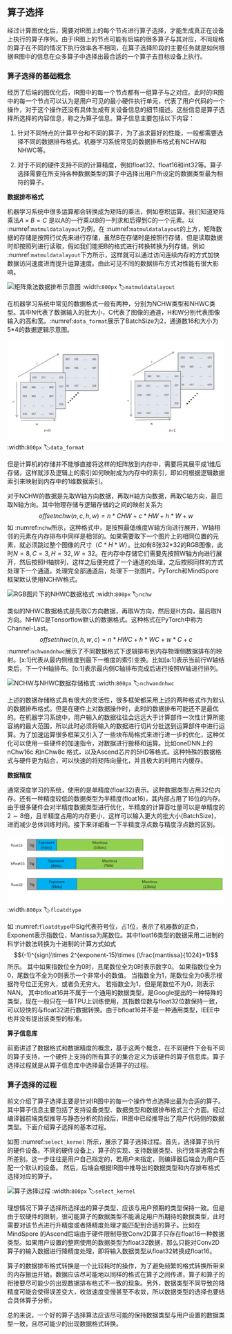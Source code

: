 ## 算子选择

经过计算图优化后，需要对IR图上的每个节点进行算子选择，才能生成真正在设备上执行的算子序列。由于IR图上的节点可能有后端的很多算子与其对应，不同规格的算子在不同的情况下执行效率各不相同，在算子选择阶段的主要任务就是如何根据IR图中的信息在众多算子中选择出最合适的一个算子去目标设备上执行。

### 算子选择的基础概念

经历了后端的图优化后，IR图中的每一个节点都有一组算子与之对应。此时的IR图中的每一个节点可以认为是用户可见的最小硬件执行单元，代表了用户代码的一个操作，对于这个操作还没有具体生成有关设备信息的细节描述。这些信息是算子选择所选择的内容信息，称之为算子信息。算子信息主要包括以下内容： 

1.  针对不同特点的计算平台和不同的算子，为了追求最好的性能，一般都需要选择不同的数据排布格式。机器学习系统常见的数据排布格式有NCHW和NHWC等。

2.  对于不同的硬件支持不同的计算精度，例如float32、float16和int32等。算子选择需要在所支持各种数据类型的算子中选择出用户所设定的数据类型最为相符的算子。

**数据排布格式**

机器学习系统中很多运算都会转换成为矩阵的乘法，例如卷积运算。我们知道矩阵乘法$A\times B = C$
是以A的一行乘以B的一列求和后得到C的一个元素。以 :numref:`matmuldatalayout`为例，在 :numref:`matmuldatalayout`的上方，矩阵数据的存储是按照行优先来进行存储，虽然B在存储时是按照行存储，但是读取数据时却按照列进行读取，假如我们能把B的格式进行转换转换为列存储，例如 :numref:`matmuldatalayout`下方所示，这样就可以通过访问连续内存的方式加快数据访问速度进而提升运算速度。由此可见不同的数据排布方式对性能有很大影响。

![矩阵乘法数据排布示意图](../img/ch05/matmuldatalayout.png)
:width:`800px`
:label:`matmuldatalayout`

在机器学习系统中常见的数据格式一般有两种，分别为NCHW类型和NHWC类型。其中N代表了数据输入的批大小，C代表了图像的通道，H和W分别代表图像输入的高和宽。:numref:`data_format`展示了BatchSize为2，通道数16和大小为5\*4的数据逻辑示意图。

![常见数据格式](../img/ch05/data_format.png)
:width:`800px`
:label:`data_format`

但是计算机的存储并不能够直接将这样的矩阵放到内存中，需要将其展平成1维后存储，这样就涉及逻辑上的索引如何映射成为内存中的索引，即如何根据逻辑数据索引来映射到内存中的1维数据索引。

对于NCHW的数据是先取W轴方向数据，再取H轴方向数据，再取C轴方向，最后取N轴方向。其中物理存储与逻辑存储的之间的映射关系为
$$offsetnchw(n,c,h,w) = n*CHW + c*HW + h*W +w$$
如 :numref:`nchw`所示，这种格式中，是按照最低维度W轴方向进行展开，W轴相邻的元素在内存排布中同样是相邻的。如果需要取下一个图片上的相同位置的元素，就必须跳过整个图像的尺寸（$C*H*W$）。比如有8张32\*32的RGB图像，此时$N=8,C=3,H=32,W=32$。在内存中存储它们需要先按照W轴方向进行展开，然后按照H轴排列，这样之后便完成了一个通道的处理，之后按照同样的方式处理下一个通道。处理完全部通道后，处理下一张图片。PyTorch和MindSpore框架默认使用NCHW格式。

![RGB图片下的NHWC数据格式](../img/ch05/nchw.png)
:width:`800px`
:label:`nchw`

类似的NHWC数据格式是先取C方向数据，再取W方向，然后是H方向，最后取N方向。NHWC是Tensorflow默认的数据格式。这种格式在PyTorch中称为Channel-Last。
$$offsetnhwc(n,h,w,c) = n*HWC + h*WC + w*C +c$$
 :numref:`nchwandnhwc`展示了不同数据格式下逻辑排布到内存物理侧数据排布的映射。\[x:1\]代表从最内侧维度到最下一维度的索引变换。比如\[a:1\]表示当前行W轴结束后，下一个H轴排布。\[b:1\]表示最内侧C轴排布完成后进行按照W轴进行排列。

![NCHW与NHWC数据存储格式](../img/ch05/nchwandnhwc.png)
:width:`800px`
:label:`nchwandnhwc`

上述的数据存储格式具有很大的灵活性，很多框架都采用上述的两种格式作为默认的数据排布格式。但是在硬件上对数据操作时，此时的数据排布可能还不是最优的。在机器学习系统中，用户输入的数据往往会远远大于计算部件一次性计算所能容纳的最大范围，所以此时必须将输入的数据进行切片分批送到运算部件中进行运算。为了加速运算很多框架又引入了一些块布局格式来进行进一步的优化，这种优化可以使用一些硬件的加速指令，对数据进行搬移和运算。比如oneDNN上的nChw16c
和nChw8c
格式，以及Ascend芯片的5HD等格式。这种特殊的数据格式与硬件更为贴合，可以快速的将矩阵向量化，并且极大的利用片内缓存。

**数据精度**

通常深度学习的系统，使用的是单精度(float32)表示。这种数据类型占用32位内存。还有一种精度较低的数据类型为半精度(float16)，其内部占用了16位的内存。由于很多硬件会对半精度数据类型进行优化，半精度的计算吞吐量可以是单精度的$2\sim 8$倍，且半精度占用的内存更小，这样可以输入更大的批大小(BatchSize)，进而减少总体训练时间。接下来详细看一下半精度浮点数与精度浮点数的区别。

![浮点数的二进制表示](../img/ch05/floatdtype.png)
:width:`800px`
:label:`floatdtype`

如 :numref:`floatdtype`中Sig代表符号位，占1位，表示了机器数的正负，Exponent表示指数位，Mantissa为尾数位。其中float16类型的数据采用二进制的科学计数法转换为十进制的计算方式如式$$(-1)^{sign}\times 2^{exponent-15}\times (\frac{mantissa}{1024}+1)$$所示。
其中如果指数位全为0时，且尾数位全为0时表示数字0。
如果指数位全为0，尾数位不全为0则表示一个非常小的数值。
当指数全为1，尾数位全为0表示根据符号位正无穷大，或者负无穷大。
若指数全为1，但是尾数位不为0，则表示NAN。
其中bfloat16并不属于一个通用的数据类型，是Google提出的一种特殊的类型，现在一般只在一些TPU上训练使用，其指数位数与float32位数保持一致，可以较快的与float32进行数据转换。由于bfloat16并不是一种通用类型，IEEE中也并没有提出该类型的标准。

**算子信息库**

前面讲述了数据格式和数据精度的概念，基于这两个概念，在不同硬件下会有不同的算子支持，一个硬件上支持的所有算子的集合定义为该硬件的算子信息库。算子选择过程就是从算子信息库中选择最合适算子的过程。

### 算子选择的过程

前文介绍了算子选择主要是针对IR图中的每一个操作节点选择出最为合适的算子。其中算子信息主要包括了支持设备类型、数据类型和数据排布格式三个方面。经过编译器前端类型推导与静态分析的阶段后，IR图中已经推导出了用户代码侧的数据类型。下面介绍算子选择的基本过程。

如图 :numref:`select_kernel` 所示，展示了算子选择过程。首先，选择算子执行的硬件设备。不同的硬件设备上，算子的实现、支持数据类型、执行效率通常会有所差别。这一步往往是用户自己指定的，若用户未指定，则编译器后端会为用户匹配一个默认的设备。
然后，后端会根据IR图中推导出的数据类型和内存排布格式选择对应的算子。

![算子选择过程](../img/ch05/select_kernel.png)
:width:`800px`
:label:`select_kernel`

理想情况下算子选择所选择出的算子类型，应该与用户预期的类型保持一致。但是由于软硬件的限制，很可能算子的数据类型不能满足用户所期待的数据类型，此时需要对该节点进行升精度或者降精度处理才能匹配到合适的算子。比如在MindSpore 的Ascend后端由于硬件限制导致Conv2D算子只存在float16一种数据类型。如果用户设置的整网使用的数据类型为float32数据，那么只能对Conv2D算子的输入数据进行降精度处理，即将输入数据类型从float32转换成float16。

算子的数据排布格式转换是一个比较耗时的操作，为了避免频繁的格式转换所带来的内存搬运开销，数据应该尽可能地以同样的格式在算子之间传递，算子和算子的衔接要尽可能少的出现数据排布格式不一致的现象。另外，数据类型不同导致的降精度可能会使得误差变大，收敛速度变慢甚至不收敛，所以数据类型的选择也要结合具体算子分析。

总的来说，一个好的算子选择算法应该尽可能的保持数据类型与用户设置的数据类型一致，且尽可能少的出现数据格式转换。
